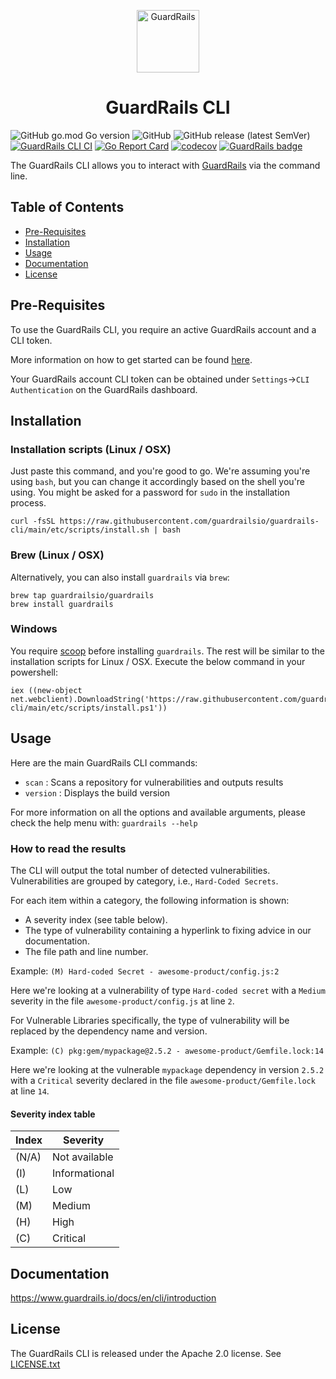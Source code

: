 <p align="center">
    <p align="center">
        <img src="https://www.guardrails.io/assets/images/logo-color.png" alt="GuardRails" title="GuardRails" height="100px" align="center"/>
    </p>
    <h1 align="center"><b>GuardRails CLI</b></h1>
</p>

![GitHub go.mod Go version](https://img.shields.io/github/go-mod/go-version/guardrailsio/guardrails-cli)
![GitHub](https://img.shields.io/github/license/guardrailsio/guardrails-cli)
![GitHub release (latest SemVer)](https://img.shields.io/github/v/release/guardrailsio/guardrails-cli?sort=semver)
[![GuardRails CLI CI](https://github.com/guardrailsio/guardrails-cli/actions/workflows/ci.yaml/badge.svg)](https://github.com/guardrailsio/guardrails-cli/actions/workflows/ci.yaml)
[![Go Report Card](https://goreportcard.com/badge/github.com/guardrailsio/guardrails-cli)](https://goreportcard.com/report/github.com/guardrailsio/guardrails-cli) 
[![codecov](https://codecov.io/gh/guardrailsio/guardrails-cli/branch/master/graph/badge.svg)](https://codecov.io/gh/guardrailsio/guardrails-cli)
[![GuardRails badge](https://api.guardrails.io/v2/badges/145474?token=5cdcd3c9f602bdf5dd4ec8a7d19e2e6599e571a73e8c9751f5b6d04deaf68aa6)](https://dashboard.guardrails.io/gh/guardrailsio/repos/145474)

The GuardRails CLI allows you to interact with [GuardRails](https://www.guardrails.io) via the command line.

## Table of Contents

- [Pre-Requisites](#pre-requisites)
- [Installation](#installation)
- [Usage](#usage)
- [Documentation](#documentation)
- [License](#license)

## Pre-Requisites

To use the GuardRails CLI, you require an active GuardRails account and a CLI token.

More information on how to get started can be found [here](https://www.guardrails.io/docs/en/getting-started).

Your GuardRails account CLI token can be obtained under `Settings`->`CLI Authentication` on the GuardRails dashboard.

## Installation

### Installation scripts (Linux / OSX)

Just paste this command, and you're good to go. We're assuming you're using `bash`, but you can change it accordingly based on the shell you're using. You might be asked for a password for `sudo` in the installation process.

```
curl -fsSL https://raw.githubusercontent.com/guardrailsio/guardrails-cli/main/etc/scripts/install.sh | bash
```

### Brew (Linux / OSX)

Alternatively, you can also install `guardrails` via `brew`:

```
brew tap guardrailsio/guardrails
brew install guardrails
```

### Windows

You require [scoop](https://scoop.sh) before installing `guardrails`. The rest will be similar to the installation scripts for Linux / OSX. Execute the below command in your powershell:

```
iex ((new-object net.webclient).DownloadString('https://raw.githubusercontent.com/guardrailsio/guardrails-cli/main/etc/scripts/install.ps1'))
```

## Usage

Here are the main GuardRails CLI commands:
- `scan`    : Scans a repository for vulnerabilities and outputs results
- `version` : Displays the build version
 
For more information on all the options and available arguments, please check the help menu with: `guardrails --help`

### How to read the results

The CLI will output the total number of detected vulnerabilities.
Vulnerabilities are grouped by category, i.e., `Hard-Coded Secrets`.

For each item within a category, the following information is shown:
- A severity index (see table below).
- The type of vulnerability containing a hyperlink to fixing advice in our documentation.
- The file path and line number.

Example: `(M) Hard-coded Secret - awesome-product/config.js:2`

Here we're looking at a vulnerability of type `Hard-coded secret` with a `Medium` severity in the file `awesome-product/config.js` at line `2`.

For Vulnerable Libraries specifically, the type of vulnerability will be replaced by the dependency name and version.

Example: `(C) pkg:gem/mypackage@2.5.2 - awesome-product/Gemfile.lock:14`

Here we're looking at the vulnerable `mypackage` dependency in version `2.5.2` with a `Critical` severity declared in the file `awesome-product/Gemfile.lock` at line `14`.

#### Severity index table

| Index | Severity      |
|-------|---------------|
| (N/A) | Not available |
| (I)   | Informational |
| (L)   | Low           |
| (M)   | Medium        |
| (H)   | High          |
| (C)   | Critical      |

## Documentation

https://www.guardrails.io/docs/en/cli/introduction

## License

The GuardRails CLI is released under the Apache 2.0 license. See [LICENSE.txt](https://github.com/guardrailsio/guardrails-cli/blob/main/LICENSE.txt)
